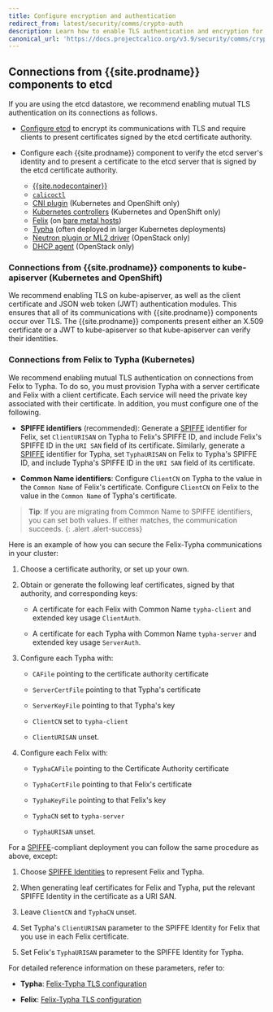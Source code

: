 ```yaml
---
title: Configure encryption and authentication
redirect_from: latest/security/comms/crypto-auth
description: Learn how to enable TLS authentication and encryption for various Calico omponents
canonical_url: 'https://docs.projectcalico.org/v3.9/security/comms/crypto-auth'
---
```


## Connections from {{site.prodname}} components to etcd

If you are using the etcd datastore, we recommend enabling mutual TLS authentication on
its connections as follows.

- [Configure etcd](https://coreos.com/etcd/docs/latest/op-guide/security.html) to encrypt its
  communications with TLS and require clients to present certificates signed by the etcd certificate
  authority.

- Configure each {{site.prodname}} component to verify the etcd server's identity and to present
  a certificate to the etcd server that is signed by the etcd certificate authority.
  - [{{site.nodecontainer}}](../../reference/node/configuration)
  - [`calicoctl`](../../getting-started/calicoctl/configure/etcd)
  - [CNI plugin](../../reference/cni-plugin/configuration#etcd-location) (Kubernetes and OpenShift only)
  - [Kubernetes controllers](../../reference/kube-controllers/configuration#configuring-datastore-access) (Kubernetes and OpenShift only)
  - [Felix](../../reference/felix/configuration#etcd-datastore-configuration) (on [bare metal hosts](../../getting-started/bare-metal/installation/))
  - [Typha](../../reference/typha/configuration#etcd-datastore-configuration) (often deployed in
    larger Kubernetes deployments)
  - [Neutron plugin or ML2 driver](../../networking/openstack/configuration#neutron-server-etcneutronneutronconf) (OpenStack only)
  - [DHCP agent](../../networking/openstack/configuration#neutron-server-etcneutronneutronconf) (OpenStack only)

### Connections from {{site.prodname}} components to kube-apiserver (Kubernetes and OpenShift)

We recommend enabling TLS on kube-apiserver, as well as the client certificate and JSON web token (JWT)
authentication modules. This ensures that all of its communications with {{site.prodname}} components occur
over TLS. The {{site.prodname}} components present either an X.509 certificate or a JWT to kube-apiserver
so that kube-apiserver can verify their identities.

### Connections from Felix to Typha (Kubernetes)

We recommend enabling mutual TLS authentication on connections from Felix to Typha.
To do so, you must provision Typha with a server certificate and Felix with a client
certificate. Each service will need the private key associated with their certificate.
In addition, you must configure one of the following.

- **SPIFFE identifiers** (recommended): Generate a [SPIFFE](https://github.com/spiffe/spiffe) identifier for Felix,
  set `ClientURISAN` on Typha to Felix's SPIFFE ID, and include Felix's SPIFFE ID in the `URI SAN` field
  of its certificate. Similarly, generate a [SPIFFE](https://github.com/spiffe/spiffe) identifier for Typha,
  set `TyphaURISAN` on Felix to Typha's SPIFFE ID, and include Typha's SPIFFE ID in the `URI SAN` field
  of its certificate.

- **Common Name identifiers**: Configure `ClientCN` on Typha to the value in the `Common Name` of Felix's
  certificate. Configure `ClientCN` on Felix to the value in the `Common Name` of Typha's
  certificate.

> **Tip**: If you are migrating from Common Name to SPIFFE identifiers, you can set both values.
> If either matches, the communication succeeds.
{: .alert .alert-success}

Here is an example of how you can secure the Felix-Typha communications in your
cluster:

1.  Choose a certificate authority, or set up your own.

1.  Obtain or generate the following leaf certificates, signed by that
    authority, and corresponding keys:

    -  A certificate for each Felix with Common Name `typha-client` and
       extended key usage `ClientAuth`.

    -  A certificate for each Typha with Common Name `typha-server` and
       extended key usage `ServerAuth`.

1.  Configure each Typha with:

    -  `CAFile` pointing to the certificate authority certificate

    -  `ServerCertFile` pointing to that Typha's certificate

    -  `ServerKeyFile` pointing to that Typha's key

    -  `ClientCN` set to `typha-client`

    -  `ClientURISAN` unset.

1.  Configure each Felix with:

    -  `TyphaCAFile` pointing to the Certificate Authority certificate

    -  `TyphaCertFile` pointing to that Felix's certificate

    -  `TyphaKeyFile` pointing to that Felix's key

    -  `TyphaCN` set to `typha-server`

    -  `TyphaURISAN` unset.

For a [SPIFFE](https://github.com/spiffe/spiffe)-compliant deployment you can
follow the same procedure as above, except:

1.  Choose [SPIFFE
    Identities](https://github.com/spiffe/spiffe/blob/master/standards/SPIFFE-ID.md#2-spiffe-identity)
    to represent Felix and Typha.

1.  When generating leaf certificates for Felix and Typha, put the relevant
    SPIFFE Identity in the certificate as a URI SAN.

1.  Leave `ClientCN` and `TyphaCN` unset.

1.  Set Typha's `ClientURISAN` parameter to the SPIFFE Identity for Felix that
    you use in each Felix certificate.

1.  Set Felix's `TyphaURISAN` parameter to the SPIFFE Identity for Typha.

For detailed reference information on these parameters, refer to:

- **Typha**: [Felix-Typha TLS configuration](../../reference/typha/configuration#felix-typha-tls-configuration)

- **Felix**: [Felix-Typha TLS configuration](../../reference/felix/configuration#felix-typha-tls-configuration)
